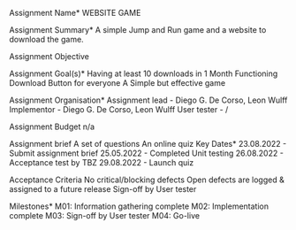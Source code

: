 Assignment Name*
WEBSITE GAME

Assignment Summary*
A simple Jump and Run game and a website to download the game.

Assignment Objective


Assignment Goal(s)*
Having at least 10 downloads in 1 Month
Functioning Download Button for everyone
A Simple but effective game

Assignment Organisation*
Assignment lead - Diego G. De Corso, Leon Wulff
Implementor - Diego G. De Corso, Leon Wulff
User tester - /

Assignment Budget
n/a

Assignment brief
A set of questions
An online quiz
Key Dates*
23.08.2022 - Submit assignment brief
25.05.2022 - Completed Unit testing
26.08.2022 - Acceptance test by TBZ
29.08.2022 - Launch quiz

Acceptance Criteria
No critical/blocking defects
Open defects are logged & assigned to a future release
Sign-off by User tester



Milestones*
M01: Information gathering complete
M02: Implementation complete
M03: Sign-off by User tester
M04: Go-live



